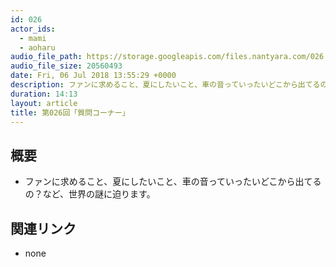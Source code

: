 ```yaml
---
id: 026
actor_ids:
  - mami
  - aoharu
audio_file_path: https://storage.googleapis.com/files.nantyara.com/026.mp3
audio_file_size: 20560493
date: Fri, 06 Jul 2018 13:55:29 +0000
description: ファンに求めること、夏にしたいこと、車の音っていったいどこから出てるの？など、世界の謎に迫ります。
duration: 14:13
layout: article
title: 第026回「質問コーナー」
---
```

## 概要

* ファンに求めること、夏にしたいこと、車の音っていったいどこから出てるの？など、世界の謎に迫ります。

## 関連リンク

* none
